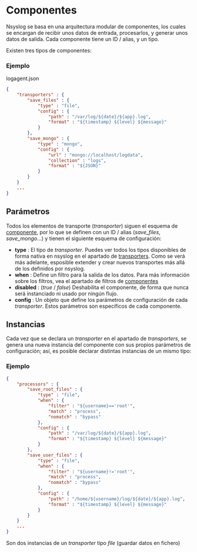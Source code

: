 # Componentes

Nsyslog se basa en una arquitectura modular de componentes, los cuales se encargan de recibir unos datos de entrada, procesarlos, y generar unos datos de salida. Cada componente tiene un ID / alias, y un tipo.

Existen tres tipos de componentes:

### Ejemplo

logagent.json
```json
{
	"transporters" : {
		"save_files" : {
			"type" : "file",
			"config" : {
				"path" : "/var/log/${date}/${app}.log",
				"format" : "${timestamp} ${level} ${message}"
			}
		},
		"save_mongo" : {
			"type" : "mongo",
			"config" : {
				"url" : "mongo://localhost/logdata",
				"collection" : "logs",
				"format" : "${JSON}"
			}
		}
	}
	...
}
```

## Parámetros

Todos los elementos de transporte (*transporter*) siguen el esquema de [componente](./components), por lo que se definen con un ID / alias (*save_files*, *save_mongo*...) y tienen el siguiente esquema de configuración:

* **type** : El tipo de *transporter*. Puedes ver todos los tipos disponibles de forma nativa en nsyslog en el apartado de [transporters](../transporters/index). Como se verá más adelante, esposible extender y crear nuevos transportes más allá de los definidos por nsyslog.
* **when** : Define un filtro para la salida de los datos. Para más información sobre los filtros, vea el apartado de filtros de [componentes](./components)
* **disabled** : (*true* / *false*) Deshabilita el componente, de forma que nunca será instanciado ni usado por ningún flujo.
* **config** : Un objeto que define los parámetros de configuración de cada *transporter*. Estos parámetros son específicos de cada componente.

## Instancias

Cada vez que se declara un *transporter* en el apartado de *transporters*, se genera una nueva instancia del componente con sus propios parámetros de configuración; así, es posible declarar distintas instancias de un mismo tipo:

### Ejemplo
```json
{
	"processors" : {
		"save_root_files" : {
			"type" : "file",
			"when" : {
				"filter" : "${username}=='root'",
				"match" : "process",
				"nomatch" : "bypass"
			},
			"config" : {
				"path" : "/var/log/${date}/${app}.log",
				"format" : "${timestamp} ${level} ${message}"
			}
		},
		"save_user_files" : {
			"type" : "file",
			"when" : {
				"filter" : "${username}!='root'",
				"match" : "process",
				"nomatch" : "bypass"
			},
			"config" : {
				"path" : "/home/${username}/log/${date}/${app}.log",
				"format" : "${timestamp} ${level} ${message}"
			}
		}
	}
	...
}
```

Son dos instancias de un *transporter* tipo *file* (guardar datos en fichero)

